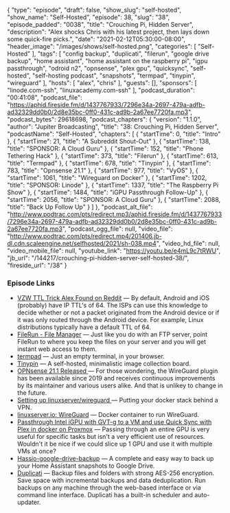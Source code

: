 {
  "type": "episode",
  "draft": false,
  "show_slug": "self-hosted",
  "show_name": "Self-Hosted",
  "episode": 38,
  "slug": "38",
  "episode_padded": "0038",
  "title": "Crouching Pi, Hidden Server",
  "description": "Alex shocks Chris with his latest project, then lays down some quick-fire picks.",
  "date": "2021-02-12T05:30:00-08:00",
  "header_image": "/images/shows/self-hosted.png",
  "categories": [
    "Self-Hosted"
  ],
  "tags": [
    "config backup",
    "duplicati",
    "filerun",
    "google drive backup",
    "home assistant",
    "home assistant on the raspberry pi",
    "igpu passthrough",
    "odroid n2",
    "opnsense",
    "plex gpu",
    "quicksync",
    "self-hosted",
    "self-hosting podcast",
    "snapshots",
    "termpad",
    "tinypin",
    "wireguard"
  ],
  "hosts": [
    "alex",
    "chris"
  ],
  "guests": [],
  "sponsors": [
    "linode.com-ssh",
    "linuxacademy.com-ssh"
  ],
  "podcast_duration": "00:41:08",
  "podcast_file": "https://aphid.fireside.fm/d/1437767933/7296e34a-2697-479a-adfb-ad32329dd0b0/2d8e35bc-0ff0-431c-ad9b-2a67ee7720fa.mp3",
  "podcast_bytes": 29618698,
  "podcast_chapters": {
    "version": "1.1.0",
    "author": "Jupiter Broadcasting",
    "title": "38: Crouching Pi, Hidden Server",
    "podcastName": "Self-Hosted",
    "chapters": [
      {
        "startTime": 0,
        "title": "Intro"
      },
      {
        "startTime": 21,
        "title": "A Subreddit Shout-Out"
      },
      {
        "startTime": 138,
        "title": "SPONSOR: A Cloud Guru"
      },
      {
        "startTime": 152,
        "title": "Phone Tethering Hack"
      },
      {
        "startTime": 373,
        "title": "Filerun"
      },
      {
        "startTime": 613,
        "title": "Termpad"
      },
      {
        "startTime": 678,
        "title": "Tinypin"
      },
      {
        "startTime": 783,
        "title": "Opnsense 21.1"
      },
      {
        "startTime": 977,
        "title": "VyOS"
      },
      {
        "startTime": 1061,
        "title": "Wireguard on Docker"
      },
      {
        "startTime": 1202,
        "title": "SPONSOR: Linode"
      },
      {
        "startTime": 1337,
        "title": "The Raspberry Pi Show"
      },
      {
        "startTime": 1484,
        "title": "iGPU Passthrough Follow-Up"
      },
      {
        "startTime": 2056,
        "title": "SPONSOR: A Cloud Guru"
      },
      {
        "startTime": 2088,
        "title": "Back Up Follow Up"
      }
    ]
  },
  "podcast_alt_file": "http://www.podtrac.com/pts/redirect.mp3/aphid.fireside.fm/d/1437767933/7296e34a-2697-479a-adfb-ad32329dd0b0/2d8e35bc-0ff0-431c-ad9b-2a67ee7720fa.mp3",
  "podcast_ogg_file": null,
  "video_file": "http://www.podtrac.com/pts/redirect.mp4/201406.jb-dl.cdn.scaleengine.net/selfhosted/2021/sh-038.mp4",
  "video_hd_file": null,
  "video_mobile_file": null,
  "youtube_link": "https://youtu.be/e4mL9c7tRWU",
  "jb_url": "/144217/crouching-pi-hidden-server-self-hosted-38/",
  "fireside_url": "/38"
}


### Episode Links

  * [VZW TTL Trick Alex Found on Reddit](https://www.reddit.com/r/Android/comments/8p69ez/bypassing_verizons_unlimited_plans/ "VZW TTL Trick Alex Found on Reddit") — By default, Android and iOS (probably) have IP TTL's of 64. The ISPs can use this knowledge to decide whether or not a packet originated from the Android device or if it was only routed through the Android device. For example, Linux distributions typically have a default TTL of 64. 
  * [FileRun - File Manager](http://www.filerun.com/ "FileRun - File Manager") — Just like you do with an FTP server, point FileRun to where you keep the files on your server and you will get instant web access to them.
  * [termpad](https://termpad.com/ "termpad") — Just an empty terminal, in your browser.
  * [Tinypin](https://github.com/slynn1324/tinypin "Tinypin") — A self-hosted, minimalistic image collection board. 
  * [OPNsense 21.1 Released ](https://opnsense.org/opnsense-21-1-marvelous-meerkat-released/ "OPNsense 21.1 Released ") — For those wondering, the WireGuard plugin has been available since 2019 and receives continuous improvements by its maintainer and various users alike. And that is unlikey to change in the future. 
  * [Setting up linuxserver/wireguard ](https://john.muchovej.com/thoughts/setting-up-liso-wireguard/ "Setting up linuxserver/wireguard ") — Putting your docker stack behind a VPN.
  * [linuxserver.io: WireGuard](https://hub.docker.com/r/linuxserver/wireguard "linuxserver.io: WireGuard") — Docker container to run WireGuard. 
  * [Passthrough Intel iGPU with GVT-g to a VM and use Quick Sync with Plex in docker on Proxmox](https://blog.ktz.me/passthrough-intel-igpu-with-gvt-g-to-a-vm-and-use-it-with-plex/ "Passthrough Intel iGPU with GVT-g to a VM and use Quick Sync with Plex in docker on Proxmox") — Passing through an entire GPU is very useful for specific tasks but isn't a very efficient use of resources. Wouldn't it be nice if we could slice up 1 GPU and use it with multiple VMs at once?
  * [Hassio-google-drive-backup](https://github.com/sabeechen/hassio-google-drive-backup "Hassio-google-drive-backup") — A complete and easy way to back up your Home Assistant snapshots to Google Drive.
  * [Duplicati](https://www.duplicati.com/ "Duplicati") — Backup files and folders with strong AES-256 encryption. Save space with incremental backups and data deduplication. Run backups on any machine through the web-based interface or via command line interface. Duplicati has a built-in scheduler and auto-updater.


